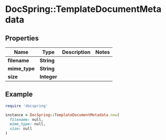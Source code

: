# DocSpring::TemplateDocumentMetadata

## Properties

| Name | Type | Description | Notes |
| ---- | ---- | ----------- | ----- |
| **filename** | **String** |  |  |
| **mime_type** | **String** |  |  |
| **size** | **Integer** |  |  |

## Example

```ruby
require 'docspring'

instance = DocSpring::TemplateDocumentMetadata.new(
  filename: null,
  mime_type: null,
  size: null
)
```

